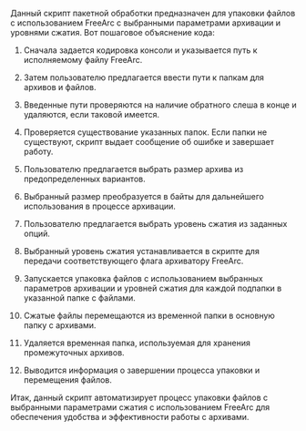 Данный скрипт пакетной обработки предназначен для упаковки файлов с использованием FreeArc с выбранными параметрами архивации и уровнями сжатия. Вот пошаговое объяснение кода:

1. Сначала задается кодировка консоли и указывается путь к исполняемому файлу FreeArc.
   
2. Затем пользователю предлагается ввести пути к папкам для архивов и файлов.

3. Введенные пути проверяются на наличие обратного слеша в конце и удаляются, если таковой имеется.

4. Проверяется существование указанных папок. Если папки не существуют, скрипт выдает сообщение об ошибке и завершает работу.

5. Пользователю предлагается выбрать размер архива из предопределенных вариантов.

6. Выбранный размер преобразуется в байты для дальнейшего использования в процессе архивации.

7. Пользователю предлагается выбрать уровень сжатия из заданных опций.

8. Выбранный уровень сжатия устанавливается в скрипте для передачи соответствующего флага архиватору FreeArc.

9. Запускается упаковка файлов с использованием выбранных параметров архивации и уровней сжатия для каждой подпапки в указанной папке с файлами.

10. Сжатые файлы перемещаются из временной папки в основную папку с архивами.

11. Удаляется временная папка, используемая для хранения промежуточных архивов.

12. Выводится информация о завершении процесса упаковки и перемещения файлов.

Итак, данный скрипт автоматизирует процесс упаковки файлов с выбранными параметрами сжатия с использованием FreeArc для обеспечения удобства и эффективности работы с архивами.
